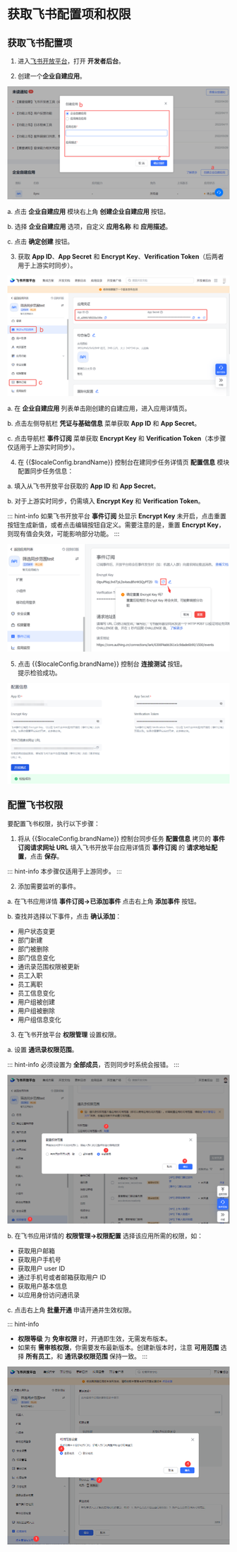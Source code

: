 # 获取飞书配置项和权限

## 获取飞书配置项

1. 进入[飞书开放平台](https://open.feishu.cn/)，打开 **开发者后台**。

2. 创建一个**企业自建应用**。

![](../../images/feishu-dev-background.png)

a. 点击 **企业自建应用** 模块右上角 **创建企业自建应用** 按钮。

b. 选择 **企业自建应用** 选项，自定义 **应用名称** 和 **应用描述**。

c. 点击 **确定创建** 按钮。

3. 获取 **App ID**、**App Secret** 和 **Encrypt Key**、**Verification Token**（后两者用于上游实时同步）。

![](../../images/feishu-acquire-config-info.png)

a. 在 **企业自建应用** 列表单击刚创建的自建应用，进入应用详情页。

b. 点击左侧导航栏 **凭证与基础信息** 菜单获取 **App ID** 和 **App Secret**。

c. 点击导航栏 **事件订阅** 菜单获取 **Encrypt Key** 和 **Verification Token**（本步骤仅适用于上游实时同步）。

4. 在 {{$localeConfig.brandName}} 控制台在建同步任务详情页 **配置信息** 模块配置同步任务信息：

a. 填入从飞书开放平台获取的 **App ID** 和 **App Secret**。
   
b. 对于上游实时同步，仍需填入 **Encrypt Key** 和 **Verification Token**。

::: hint-info
如果飞书开放平台 **事件订阅** 处显示 **Encrypt Key** 未开启，点击重置按钮生成新值，或者点击编辑按钮自定义。需要注意的是，重置 **Encrypt Key**，则现有值会失效，可能影响部分功能。
:::

![](../../images/encrypt-key.png)

5. 点击 {{$localeConfig.brandName}} 控制台 **连接测试** 按钮。</br>提示检验成功。

![](../../images/feishu-config-info.png)

## 配置飞书权限

要配置飞书权限，执行以下步骤：

1. 将从 {{$localeConfig.brandName}} 控制台同步任务 **配置信息** 拷贝的 **事件订阅请求网址 URL** 填入飞书开放平台应用详情页 **事件订阅** 的 **请求地址配置**，点击 **保存**。

::: hint-info
本步骤仅适用于上游同步。
:::

2. 添加需要监听的事件。

a. 在飞书应用详情 **事件订阅->已添加事件** 点击右上角 **添加事件** 按钮。

b. 查找并选择以下事件，点击 **确认添加**：</br>
   - 用户状态变更</br>
   - 部门新建</br>
   - 部门被删除</br>
   - 部门信息变化</br>
   - 通讯录范围权限被更新</br>
   - 员工入职</br>
   - 员工离职</br>
   - 员工信息变化</br>
   - 用户组被创建</br>
   - 用户组被删除</br>
   - 用户组信息变化</br>

3. 在飞书开放平台 **权限管理** 设置权限。

a. 设置 **通讯录权限范围**。

::: hint-info
必须设置为 **全部成员**，否则同步时系统会报错。
:::

![](../../images/privilege-management.png)

b. 在飞书应用详情的 **权限管理->权限配置** 选择该应用所需的权限，如：</br>
   - 获取用户邮箱</br>
   - 获取用户手机号</br>
   - 获取用户 user ID</br>
   - 通过手机号或者邮箱获取用户 ID</br>
   - 获取用户基本信息</br>
   - 以应用身份访问通讯录

c. 点击右上角 **批量开通** 申请开通并生效权限。

::: hint-info
* **权限等级** 为 **免审权限** 时，开通即生效，无需发布版本。
* 如果有 **需审核权限**，你需要发布最新版本。创建新版本时，注意 **可用范围** 选择 **所有员工**，和 **通讯录权限范围** 保持一致。
:::

![](../../images/new-version.png)